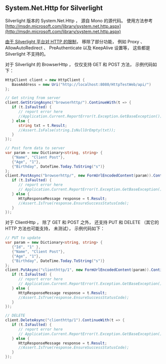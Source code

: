 ## System.Net.Http for Silverlight

Silverlight 版本的 System.Net.Http ， 源自 Mono 的源代码。 使用方法参考 [http://msdn.microsoft.com/library/system.net.http.aspx](http://msdn.microsoft.com/library/system.net.http.aspx)

[由于 Silverlight 平台对 HTTP 的限制](http://msdn.microsoft.com/library/cc838250.aspx)， 移除了部分功能， 例如 Proxy 、 AllowAutoRedirect 、 PreAuthenticate 以及 KeepAlive 设置等， 这些都是 Silverlight 不支持的。

对于 Silverlight 的 BrowserHttp ， 仅仅支持 GET 和 POST 方法， 示例代码如下：

```c#
HttpClient client = new HttpClient {
   BaseAddress = new Uri("http://localhost:8080/HttpTestWeb/api/")
};

// Get string from server
client.GetStringAsync("browserhttp/").ContinueWith(t => {
   if (t.IsFaulted) {
      // report error here
      //Application.Current.ReportError(t.Exception.GetBaseException());
   } else {
      string txt = t.Result;
      //Assert.IsFalse(string.IsNullOrEmpty(txt));
   }
});

// Post form data to server
var param = new Dictionary<string, string> {
   {"Name", "Client Post"},
   {"Age", "1"},
   {"Birthday", DateTime.Today.ToString("s")}
};
client.PostAsync("browserhttp/", new FormUrlEncodedContent(param)).ContinueWith(t => {
   if (t.IsFaulted) {
      // report error here
      // Application.Current.ReportError(t.Exception.GetBaseException());
   } else {
      HttpResponseMessage response = t.Result;
      //Assert.IsTrue(response.EnsureSuccessStatusCode);
   }
});
```

对于 ClientHttp ， 除了 GET 和 POST 之外， 还支持 PUT 和 DELETE （其它的 HTTP 方法也可能支持， 未测试）， 示例代码如下：

```c#
// PUT to update
var param = new Dictionary<string, string> {
   {"Id", "1" },
   {"Name", "Client Post"},
   {"Age", "1"},
   {"Birthday", DateTime.Today.ToString("s")}
};
client.PutAsync("clienthttp/1", new FormUrlEncodedContent(param)).ContinueWith(t => {
   if (t.IsFaulted) {
      // report error here
      // Application.Current.ReportError(t.Exception.GetBaseException());
   } else {
      HttpResponseMessage response = t.Result;
      //Assert.IsTrue(response.EnsureSuccessStatusCode);
   }
});

// DELETE
client.DeleteAsync("clienthttp/1").ContinueWith(t => {
   if (t.IsFaulted) {
      // report error here
      // Application.Current.ReportError(t.Exception.GetBaseException());
   } else {
      HttpResponseMessage response = t.Result;
      //Assert.IsTrue(response.EnsureSuccessStatusCode);
   }
});
```